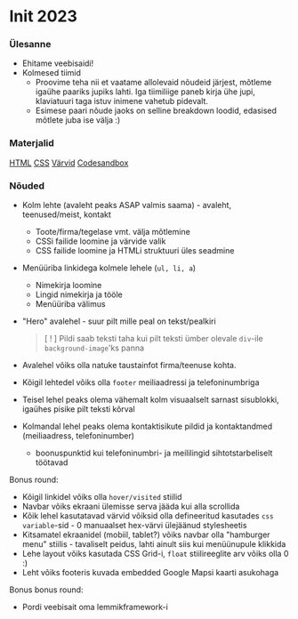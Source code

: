 # Init 2023

### Ülesanne
- Ehitame veebisaidi!
- Kolmesed tiimid
	- Proovime teha nii et vaatame allolevaid nõudeid järjest, mõtleme igaühe paariks jupiks lahti. Iga tiimiliige paneb kirja ühe jupi, klaviatuuri taga istuv inimene vahetub pidevalt.
  - Esimese paari nõude jaoks on selline breakdown loodid, edasised mõtlete juba ise välja :)

### Materjalid
[HTML](http://cheatsheets.shecodes.io/html)
[CSS](http://cheatsheets.shecodes.io/css)
[Värvid](https://coolors.co)
[Codesandbox](https://codesandbox.io/s/github/codesandbox-app/static-template/tree/master/)

### Nõuded
- Kolm lehte (avaleht peaks ASAP valmis saama) - avaleht, teenused/meist, kontakt
	- Toote/firma/tegelase vmt. välja mõtlemine
	- CSSi failide loomine ja värvide valik
	- CSS failide loomine ja HTMLi struktuuri üles seadmine
- Menüüriba linkidega kolmele lehele (`ul, li, a`)
	- Nimekirja loomine
	- Lingid nimekirja ja tööle
	- Menüüriba välimus
- "Hero" avalehel - suur pilt mille peal on tekst/pealkiri
	> [ ! ] Pildi saab teksti taha kui pilt teksti ümber olevale `div`-ile `background-image`'ks panna

- Avalehel võiks olla natuke taustainfot firma/teenuse kohta.
- Kõigil lehtedel võiks olla `footer` meiliaadressi ja telefoninumbriga
- Teisel lehel peaks olema vähemalt kolm visuaalselt sarnast sisublokki, igaühes pisike pilt teksti kõrval
- Kolmandal lehel peaks olema kontaktisikute pildid ja kontaktandmed (meiliaadress, telefoninumber)
  - boonuspunktid kui telefoninumbri- ja meililingid sihtotstarbeliselt töötavad

Bonus round:
- Kõigil linkidel võiks olla `hover/visited` stiilid
- Navbar võiks ekraani ülemisse serva jääda kui alla scrollida
- Kõik lehel kasutatavad värvid võiksid olla defineeritud kasutades `css variable`-sid - 0 manuaalset hex-värvi ülejäänud stylesheetis
- Kitsamatel ekraanidel (mobiil, tablet?) võiks navbar olla "hamburger menu" stiilis - tavaliselt peidus, lahti ainult siis kui menüünupule klikkida
- Lehe layout võiks kasutada CSS Grid-i, `float` stiilireeglite arv võiks olla 0 :)
- Leht võiks footeris kuvada embedded Google Mapsi kaarti asukohaga

Bonus bonus round:
- Pordi veebisait oma lemmikframework-i
